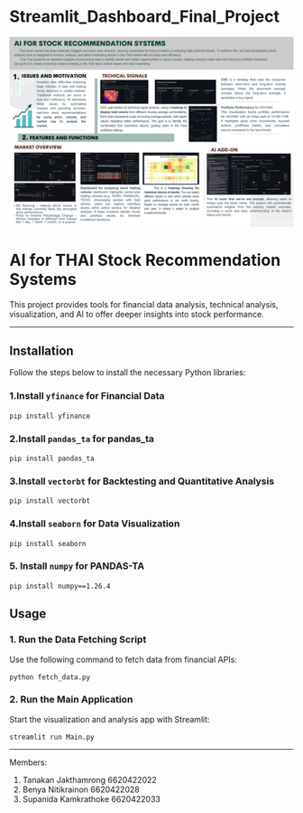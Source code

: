# Streamlit_Dashboard_Final_Project



![Poster Image](https://github.com/KanoonGammy/Streamlit_Dashboard_Final_Project/blob/249780717ed34c07308da7e8e796f266b1a4eb2e/Poster%20-%20Summary.png)

# AI for THAI Stock Recommendation Systems

This project provides tools for financial data analysis, technical analysis, visualization, and AI to offer deeper insights into stock performance.

---

## Installation

Follow the steps below to install the necessary Python libraries:

### 1.Install `yfinance` for Financial Data

```
pip install yfinance
```
### 2.Install `pandas_ta` for pandas_ta
```
pip install pandas_ta
```
### 3.Install `vectorbt` for Backtesting and Quantitative Analysis
```
pip install vectorbt
```
### 4.Install `seaborn` for Data Visualization
```
pip install seaborn
```
### 5. Install `numpy` for PANDAS-TA 
```
pip install numpy==1.26.4
```

## Usage
### 1. Run the Data Fetching Script
Use the following command to fetch data from financial APIs:

```
python fetch_data.py
```
### 2. Run the Main Application
Start the visualization and analysis app with Streamlit:

```
streamlit run Main.py
```

---

Members:<br>
1. Tanakan Jakthamrong 6620422022<br>
2. Benya Nitikrainon 6620422028<br>
3. Supanida Kamkrathoke 6620422033
